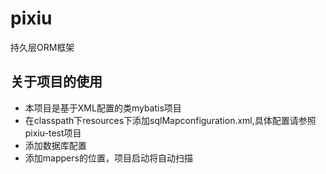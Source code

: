 # pixiu
持久层ORM框架
## 关于项目的使用
- 本项目是基于XML配置的类mybatis项目
- 在classpath下resources下添加sqlMapconfiguration.xml,具体配置请参照pixiu-test项目
- 添加数据库配置
- 添加mappers的位置，项目启动将自动扫描
